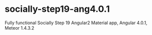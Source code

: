 # socially-step19-ang4.0.1
Fully functional Socially Step 19 Angular2 Material app, Angular 4.0.1, Meteor 1.4.3.2
